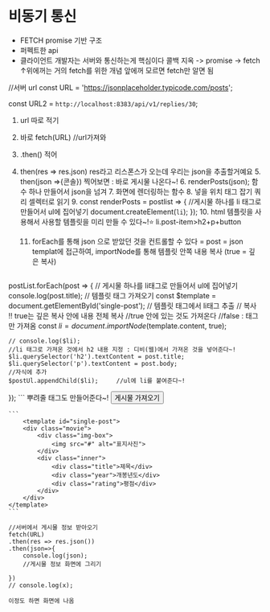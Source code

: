 # 비동기 통신 
- FETCH promise 기반 구조
- 퍼펙트한 api
- 클라이언트 개발자는 서버와 통신하는게 핵심이다 
콜백 지옥
-> promise
-> fetch
 ↑위에꺼는 거의 fetch를 위한 개념
앞에꺼 모르면 fetch만 알면 됨


//서버 url
const URL = 'https://jsonplaceholder.typicode.com/posts';

const URL2 = `http://localhost:8383/api/v1/replies/30`;

1. url 따로 적기
2. 바로 fetch(URL) //url가져와
3. .then() 적어
4. then(res => res.json)
   res라고 리스폰스가 오는데 우리는 json을 추출할거예요
   5.  then(json =>{콘솔})
   찍어보면 : 바로 게시물 나온다~!
    6. renderPosts(json);
      함수 하나 만들어서 json을 넘겨
      7. 화면에 렌더링하는 함수
      8. 넣을 위치 태그 잡기
      쿼리 셀렉터로 읽기
      9. 
      const renderPosts = postlist => {
        //게시물 하나를 li 태그로 만들어서
        ul에 집어넣기
        document.createElement(`li`);
      });
    10. html 템플릿을 사용해서
     사용할 템플릿을 미리 만들 수 있다~!⭐️
     li.post-item>h2+p+button

    11. forEach를 통해 json 으로 받았던 것을 컨트롤할 수 있다
       = post  = json
       templat에 접근하여,  importNode를 통해 템플릿 안쪽 내용 복사 (true = 깊은 복사)

    ```
postList.forEach(post => {
    // 게시물 하나를 li태그로 만들어서 ul에 집어넣기
  console.log(post.title);
    // 템플릿 태그 가져오기
    const $template = document.getElementById('single-post');
    // 템플릿 태그에서 li태그 추출
    // 복사 !! true는 깊은 복사 안에 내용 전체 복사
    //true 안에 있는 것도 가져온다
    //false : 태그만 가져옴
    const $li = document.importNode($template.content, true); 
    
    // console.log($li);
    //li 태그로 가져온 것에서 h2 내용 지정 : 디비(웹)에서 가져온 것을 넣어준다~!
    $li.querySelector('h2').textContent = post.title;   
    $li.querySelector('p').textContent = post.body;
    //자식에 추가
    $postUl.appendChild($li);     //ul에 li를 붙여준다~!

  });
    ```
    뿌려줄 태그도 만들어준다~!
    <button>게시물 가져오기</button>
    <ul class="posts"></ul>

    ```
        <template id="single-post">
        <div class="movie">
            <div class="img-box">
                <img src="#" alt="표지사진">
            </div>
            <div class="inner">
                <div class="title">제목</div>
                <div class="year">개봉년도</div>
                <div class="rating">평점</div>
            </div>
        </div>
    </template>
    ```

```
//서버에서 게시물 정보 받아오기
fetch(URL)                  
.then(res => res.json())
.then(json=>{
    console.log(json);
    //게시물 정보 화면에 그리기
    
})
// console.log(x);

이정도 하면 화면에 나옴
```
